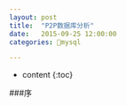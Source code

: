 ```yaml
---
layout: post
title:  "P2P数据库分析"
date:   2015-09-25 12:00:00
categories: 🐬mysql

---
```


* content
{:toc}

###序




